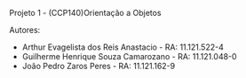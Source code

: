 Projeto 1 - (CCP140)Orientação a Objetos

Autores:
- Arthur Evagelista dos Reis Anastacio - RA: 11.121.522-4
- Guilherme Henrique Souza Camarozano - RA: 11.121.048-0
- João Pedro Zaros Peres - RA: 11.121.162-9
